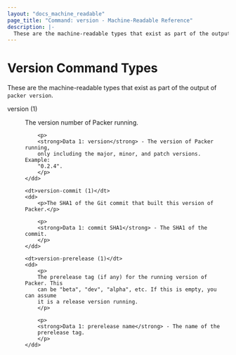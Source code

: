 ```yaml
---
layout: "docs_machine_readable"
page_title: "Command: version - Machine-Readable Reference"
description: |-
  These are the machine-readable types that exist as part of the output of `packer version`.
---
```


# Version Command Types

These are the machine-readable types that exist as part of the output
of `packer version`.

<dl>
	<dt>version (1)</dt>
	<dd>
		<p>The version number of Packer running.</p>

		<p>
		<strong>Data 1: version</strong> - The version of Packer running,
		only including the major, minor, and patch versions. Example:
		"0.2.4".
		</p>
	</dd>

	<dt>version-commit (1)</dt>
	<dd>
		<p>The SHA1 of the Git commit that built this version of Packer.</p>

		<p>
		<strong>Data 1: commit SHA1</strong> - The SHA1 of the commit.
		</p>
	</dd>

	<dt>version-prerelease (1)</dt>
	<dd>
		<p>
		The prerelease tag (if any) for the running version of Packer. This
		can be "beta", "dev", "alpha", etc. If this is empty, you can assume
		it is a release version running.
		</p>

		<p>
		<strong>Data 1: prerelease name</strong> - The name of the
		prerelease tag.
		</p>
	</dd>
</dl>
